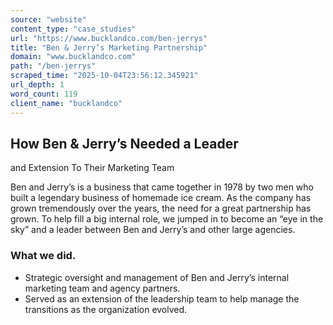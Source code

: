 ```yaml
---
source: "website"
content_type: "case_studies"
url: "https://www.bucklandco.com/ben-jerrys"
title: "Ben & Jerry’s Marketing Partnership"
domain: "www.bucklandco.com"
path: "/ben-jerrys"
scraped_time: "2025-10-04T23:56:12.345921"
url_depth: 1
word_count: 119
client_name: "bucklandco"
---
```


## How Ben & Jerry’s Needed a Leader  
and Extension To Their Marketing Team

Ben and Jerry’s is a business that came together in 1978 by two men who built a legendary business of homemade ice cream. As the company has grown tremendously over the years, the need for a great partnership has grown. To help fill a big internal role, we jumped in to become an “eye in the sky” and a leader between Ben and Jerry’s and other large agencies.

### What we did.

*   Strategic oversight and management of Ben and Jerry’s internal marketing team and agency partners.  
*   Served as an extension of the leadership team to help manage the transitions as the organization evolved.